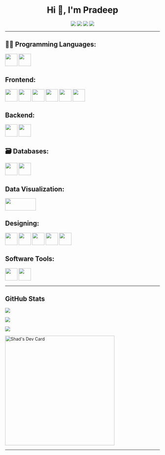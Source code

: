 
<h1 align="center">Hi 👋, I'm Pradeep</h1>

<p align="center">
  <a href="https://twitter.com/yourusername" target="_blank"><img src="https://img.shields.io/badge/Twitter-1DA1F2?style=flat-square&logo=twitter&logoColor=white"/></a>
  <a href="https://linkedin.com/in/yourusername" target="_blank"><img src="https://img.shields.io/badge/LinkedIn-0077B5?style=flat-square&logo=linkedin&logoColor=white"/></a>
  <a href="https://facebook.com/yourusername" target="_blank"><img src="https://img.shields.io/badge/Facebook-1877F2?style=flat-square&logo=facebook&logoColor=white"/></a>
  <a href="https://hashnode.com/@yourusername" target="_blank"><img src="https://img.shields.io/badge/Hashnode-2962FF?style=flat-square&logo=hashnode&logoColor=white"/></a>
</p>

---

## 👨‍💻 Programming Languages:
<p align="left">
  <img src="https://cdn.jsdelivr.net/gh/devicons/devicon/icons/javascript/javascript-original.svg" width="40" height="40" />
  <img src="https://cdn.jsdelivr.net/gh/devicons/devicon/icons/typescript/typescript-original.svg" width="40" height="40" />
</p>

##  Frontend:
<p align="left">
  <img src="https://cdn.jsdelivr.net/gh/devicons/devicon/icons/react/react-original.svg" width="40" height="40" />
  <img src="https://cdn.jsdelivr.net/gh/devicons/devicon/icons/html5/html5-original.svg" width="40" height="40" />
  <img src="https://cdn.jsdelivr.net/gh/devicons/devicon/icons/css3/css3-original.svg" width="40" height="40" />
  <img src="https://cdn.jsdelivr.net/gh/devicons/devicon/icons/sass/sass-original.svg" width="40" height="40" />
  <img src="https://cdn.jsdelivr.net/gh/devicons/devicon/icons/bootstrap/bootstrap-original.svg" width="40" height="40" />
  <img src="https://cdn.jsdelivr.net/gh/devicons/devicon/icons/babel/babel-original.svg" width="40" height="40" />
</p>

##  Backend:
<p align="left">
  <img src="https://cdn.jsdelivr.net/gh/devicons/devicon/icons/nodejs/nodejs-original.svg" width="40" height="40" />
  <img src="https://cdn.jsdelivr.net/gh/devicons/devicon/icons/express/express-original.svg" width="40" height="40" />
</p>

## 🗃 Databases:
<p align="left">
  <img src="https://cdn.jsdelivr.net/gh/devicons/devicon/icons/mysql/mysql-original.svg" width="40" height="40" />
  <img src="https://cdn.jsdelivr.net/gh/devicons/devicon/icons/mongodb/mongodb-original.svg" width="40" height="40" />
</p>

##  Data Visualization:
<p align="left">
  <img src="https://www.chartjs.org/media/logo-title.svg" width="100" height="40" />
</p>

##  Designing:
<p align="left">
  <img src="https://cdn.jsdelivr.net/gh/devicons/devicon/icons/figma/figma-original.svg" width="40" height="40" />
  <img src="https://cdn.jsdelivr.net/gh/devicons/devicon/icons/xd/xd-plain.svg" width="40" height="40" />
    <img src="https://download.logo.wine/logo/Canva/Canva-Logo.wine.png" width="40" height="40" />
  <img src="https://assets.website-files.com/620b5ed88f24e7994857f6ab/620b5ed88f24e7a3c057f6d5_miro-logo.png" width="40" height="40" />
  <img src="https://assets-global.website-files.com/5f6b719079c3a1d2edb5c46a/63f76170b2e6a9277ad2bc96_webflow-logo.png" width="40" height="40" />
</p>

##  Software Tools:
<p align="left">
  <img src="https://cdn.jsdelivr.net/gh/devicons/devicon/icons/git/git-original.svg" width="40" height="40" />
  <img src="https://cdn.jsdelivr.net/gh/devicons/devicon/icons/github/github-original.svg" width="40" height="40" />
</p>

---

##  GitHub Stats 
<p align="start">
  <img src="https://github-readme-streak-stats.herokuapp.com?user=pradeep-08&theme=default" />
</p>
 <img src="https://github-readme-stats.vercel.app/api/top-langs/?username=pradeep-08&layout=compact&theme=default" />
<p align="start">
 
  <img src="https://github-readme-stats.vercel.app/api?username=pradeep-08&show_icons=true&theme=default&count_private=true" />
</p>


<a href="https://app.daily.dev/shad71"><img src="https://api.daily.dev/devcards/v2/dOi8BYdwqU18v1dp1iNwc.png?type=default&r=akp" width="356" alt="Shad's Dev Card"/></a>


---
